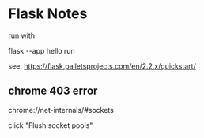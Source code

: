 # Flask Notes

run with

flask --app hello run

see: https://flask.palletsprojects.com/en/2.2.x/quickstart/

## chrome 403 error

chrome://net-internals/#sockets

click "Flush socket pools"



